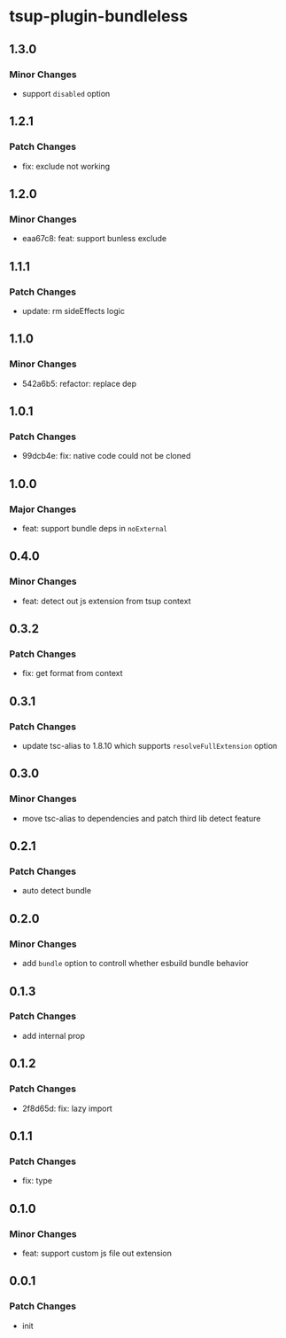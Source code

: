 # tsup-plugin-bundleless

## 1.3.0
### Minor Changes

- support `disabled` option

## 1.2.1

### Patch Changes

- fix: exclude not working

## 1.2.0

### Minor Changes

- eaa67c8: feat: support bunless exclude

## 1.1.1

### Patch Changes

- update: rm sideEffects logic

## 1.1.0

### Minor Changes

- 542a6b5: refactor: replace dep

## 1.0.1

### Patch Changes

- 99dcb4e: fix: native code could not be cloned

## 1.0.0

### Major Changes

- feat: support bundle deps in `noExternal`

## 0.4.0

### Minor Changes

- feat: detect out js extension from tsup context

## 0.3.2

### Patch Changes

- fix: get format from context

## 0.3.1

### Patch Changes

- update tsc-alias to 1.8.10 which supports `resolveFullExtension` option

## 0.3.0

### Minor Changes

- move tsc-alias to dependencies and patch third lib detect feature

## 0.2.1

### Patch Changes

- auto detect bundle

## 0.2.0

### Minor Changes

- add `bundle` option to controll whether esbuild bundle behavior

## 0.1.3

### Patch Changes

- add internal prop

## 0.1.2

### Patch Changes

- 2f8d65d: fix: lazy import

## 0.1.1

### Patch Changes

- fix: type

## 0.1.0

### Minor Changes

- feat: support custom js file out extension

## 0.0.1

### Patch Changes

- init

